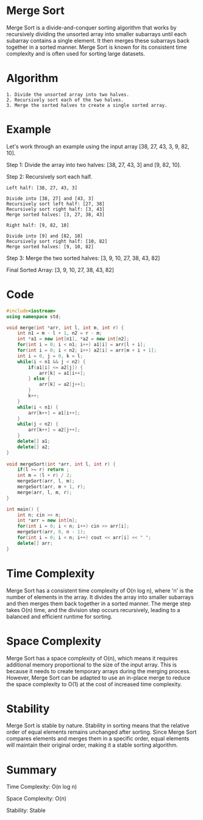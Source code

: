 # Merge Sort
Merge Sort is a divide-and-conquer sorting algorithm that works by recursively dividing the unsorted array into smaller subarrays until each subarray contains a single element. It then merges these subarrays back together in a sorted manner. Merge Sort is known for its consistent time complexity and is often used for sorting large datasets.

# Algorithm
    1. Divide the unsorted array into two halves.
    2. Recursively sort each of the two halves.
    3. Merge the sorted halves to create a single sorted array.
   
# Example
Let's work through an example using the input array [38, 27, 43, 3, 9, 82, 10].

Step 1: Divide the array into two halves: [38, 27, 43, 3] and [9, 82, 10].

Step 2: Recursively sort each half.

    Left half: [38, 27, 43, 3]
    
    Divide into [38, 27] and [43, 3]
    Recursively sort left half: [27, 38]
    Recursively sort right half: [3, 43]
    Merge sorted halves: [3, 27, 38, 43]
    
    Right half: [9, 82, 10]
    
    Divide into [9] and [82, 10]
    Recursively sort right half: [10, 82]
    Merge sorted halves: [9, 10, 82]

Step 3: Merge the two sorted halves: [3, 9, 10, 27, 38, 43, 82]

Final Sorted Array: [3, 9, 10, 27, 38, 43, 82]

# Code

```cpp
#include<iostream>
using namespace std;

void merge(int *arr, int l, int m, int r) {
	int n1 = m - l + 1, n2 = r - m;
	int *a1 = new int[n1], *a2 = new int[n2];
	for(int i = 0; i < n1; i++) a1[i] = arr[l + i];
	for(int i = 0; i < n2; i++) a2[i] = arr[m + i + 1];
	int i = 0, j = 0, k = l;
	while(i < n1 && j < n2) {
		if(a1[i] <= a2[j]) {
			arr[k] = a1[i++];
		} else {
			arr[k] = a2[j++];
		}
		k++;
	}
	while(i < n1) {
		arr[k++] = a1[i++];
	}
	while(j < n2) {
		arr[k++] = a2[j++];
	}
	delete[] a1;
	delete[] a2;
}
 
void mergeSort(int *arr, int l, int r) {
	if(l >= r) return ;
	int m = (l + r) / 2;
	mergeSort(arr, l, m);
	mergeSort(arr, m + 1, r);
	merge(arr, l, m, r);
}

int main() {
	int n; cin >> n;
	int *arr = new int[n];
	for(int i = 0; i < n; i++) cin >> arr[i];
	mergeSort(arr, 0, n - 1);
	for(int i = 0; i < n; i++) cout << arr[i] << " ";
	delete[] arr;
}
```

# Time Complexity
Merge Sort has a consistent time complexity of O(n log n), where 'n' is the number of elements in the array. It divides the array into smaller subarrays and then merges them back together in a sorted manner. The merge step takes O(n) time, and the division step occurs recursively, leading to a balanced and efficient runtime for sorting.

# Space Complexity
Merge Sort has a space complexity of O(n), which means it requires additional memory proportional to the size of the input array. This is because it needs to create temporary arrays during the merging process. However, Merge Sort can be adapted to use an in-place merge to reduce the space complexity to O(1) at the cost of increased time complexity.

# Stability
Merge Sort is stable by nature. Stability in sorting means that the relative order of equal elements remains unchanged after sorting. Since Merge Sort compares elements and merges them in a specific order, equal elements will maintain their original order, making it a stable sorting algorithm.

# Summary
Time Complexity: O(n log n)

Space Complexity: O(n)

Stability: Stable

